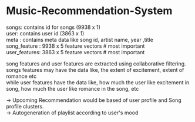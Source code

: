 # Music-Recommendation-System
songs: contains id for songs   (9938 x 1) \
user: contains user id              (3863 x 1) \
meta : contains meta data like song id, artist name, year ,title \
song_feature : 9938 x 5 feature vectors      # most important \
user_features: 3863 x 5 feature vectors      # most important

song features and user features are extracted using collaborative filtering.\
songs features may have the data like, the extent of excitement, extent of  romance etc \
while user features have the data like, how much the user like excitement in song, how much the user like romance in the song, etc


-> Upcoming Recommendation would be based of user profile and Song profile clusters. \
-> Autogeneration of playlist according to user's mood
